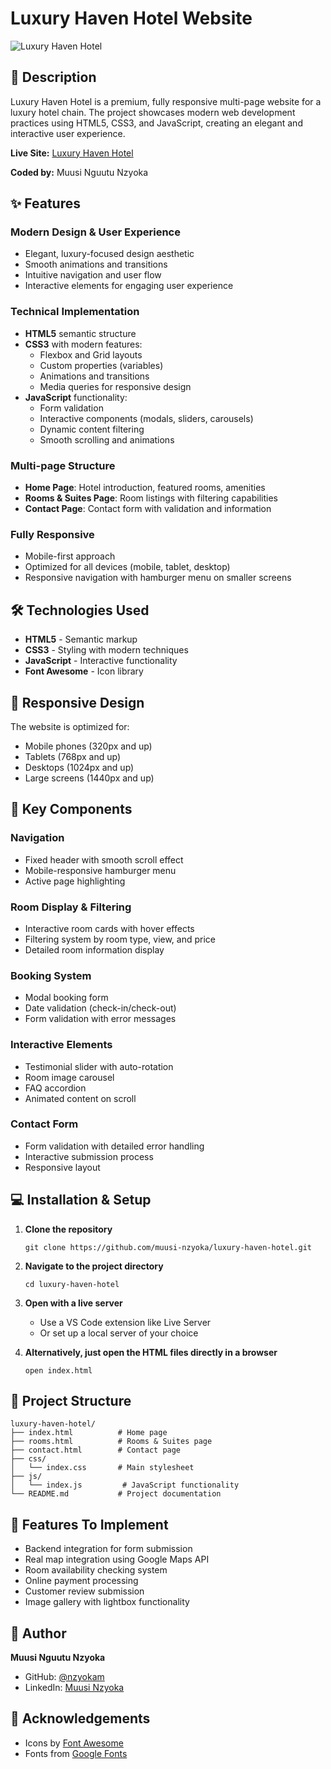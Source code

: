 # Luxury Haven Hotel Website

![Luxury Haven Hotel](/images/banner.png)

## 📝 Description

Luxury Haven Hotel is a premium, fully responsive multi-page website for a luxury hotel chain. The project showcases modern web development practices using HTML5, CSS3, and JavaScript, creating an elegant and interactive user experience.

**Live Site:** [Luxury Haven Hotel](https://luxurehaven.netlify.app/)

**Coded by:** Muusi Nguutu Nzyoka

## ✨ Features

### Modern Design & User Experience

- Elegant, luxury-focused design aesthetic
- Smooth animations and transitions
- Intuitive navigation and user flow
- Interactive elements for engaging user experience

### Technical Implementation

- **HTML5** semantic structure
- **CSS3** with modern features:
  - Flexbox and Grid layouts
  - Custom properties (variables)
  - Animations and transitions
  - Media queries for responsive design
- **JavaScript** functionality:
  - Form validation
  - Interactive components (modals, sliders, carousels)
  - Dynamic content filtering
  - Smooth scrolling and animations

### Multi-page Structure

- **Home Page**: Hotel introduction, featured rooms, amenities
- **Rooms & Suites Page**: Room listings with filtering capabilities
- **Contact Page**: Contact form with validation and information

### Fully Responsive

- Mobile-first approach
- Optimized for all devices (mobile, tablet, desktop)
- Responsive navigation with hamburger menu on smaller screens

## 🛠️ Technologies Used

- **HTML5** - Semantic markup
- **CSS3** - Styling with modern techniques
- **JavaScript** - Interactive functionality
- **Font Awesome** - Icon library

## 📱 Responsive Design

The website is optimized for:

- Mobile phones (320px and up)
- Tablets (768px and up)
- Desktops (1024px and up)
- Large screens (1440px and up)

## 🚀 Key Components

### Navigation

- Fixed header with smooth scroll effect
- Mobile-responsive hamburger menu
- Active page highlighting

### Room Display & Filtering

- Interactive room cards with hover effects
- Filtering system by room type, view, and price
- Detailed room information display

### Booking System

- Modal booking form
- Date validation (check-in/check-out)
- Form validation with error messages

### Interactive Elements

- Testimonial slider with auto-rotation
- Room image carousel
- FAQ accordion
- Animated content on scroll

### Contact Form

- Form validation with detailed error handling
- Interactive submission process
- Responsive layout

## 💻 Installation & Setup

1. **Clone the repository**

   ```
   git clone https://github.com/muusi-nzyoka/luxury-haven-hotel.git
   ```

2. **Navigate to the project directory**

   ```
   cd luxury-haven-hotel
   ```

3. **Open with a live server**

   - Use a VS Code extension like Live Server
   - Or set up a local server of your choice

4. **Alternatively, just open the HTML files directly in a browser**
   ```
   open index.html
   ```

## 📂 Project Structure

```
luxury-haven-hotel/
├── index.html          # Home page
├── rooms.html          # Rooms & Suites page
├── contact.html        # Contact page
├── css/
│   └── index.css       # Main stylesheet
├── js/
│   └── index.js         # JavaScript functionality
└── README.md           # Project documentation
```

## 🌟 Features To Implement

- Backend integration for form submission
- Real map integration using Google Maps API
- Room availability checking system
- Online payment processing
- Customer review submission
- Image gallery with lightbox functionality


## 👤 Author

**Muusi Nguutu Nzyoka**

- GitHub: [@nzyokam](https://github.com/nzyokam)
- LinkedIn: [Muusi Nzyoka](https://www.linkedin.com/in/muusi-nzyoka-64807b223)

## 🙏 Acknowledgements

- Icons by [Font Awesome](https://fontawesome.com)
- Fonts from [Google Fonts](https://fonts.google.com)
